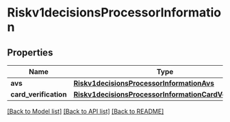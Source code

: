 # Riskv1decisionsProcessorInformation

## Properties
Name | Type | Description | Notes
------------ | ------------- | ------------- | -------------
**avs** | [**Riskv1decisionsProcessorInformationAvs**](Riskv1decisionsProcessorInformationAvs.md) |  | [optional] 
**card_verification** | [**Riskv1decisionsProcessorInformationCardVerification**](Riskv1decisionsProcessorInformationCardVerification.md) |  | [optional] 

[[Back to Model list]](../README.md#documentation-for-models) [[Back to API list]](../README.md#documentation-for-api-endpoints) [[Back to README]](../README.md)


